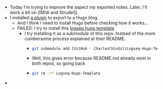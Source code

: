 - Today I'm trying to improve the aspect my exported notes. Later, I'll work a bit on [[Midi and Strudel]].
- I installed [a plugin](https://github.com/sawhney17/logseq-schrodinger) to export to a Hugo blog.
	- And I think I need to install Hugo before checking how it works...
	- FAILED: I try to install this [logseq hugo template](https://github.com/CharlesChiuGit/Logseq-Hugo-Template).
		- I try installing it as a submodule of this repo. Instead of the more cumbersome process explained at their README.
			- ``` bash
			  git submodule add [GitHub - CharlesChiuGit/Logseq-Hugo-Template: This is a HUGO website template for Logseq users who wants their published posts to look more like a personal website, using GitHub Pages to host the website and logseq-schrodinger to export your Logseq pages.](https://github.com/CharlesChiuGit/Logseq-Hugo-Template.git)
			  ```
			- Well, this gives error because README.md already exist in both repos, so going back
			- ``` bash
			  git rm -rf Logseq-Hugo-Template
			  ```
-